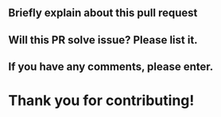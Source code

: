 ## Briefly explain about this pull request



## Will this PR solve issue? Please list it.



## If you have any comments, please enter.



# Thank you for contributing!
